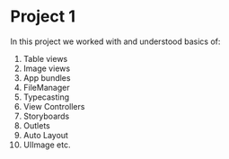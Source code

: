 #  Project 1
In this project we worked with and understood basics of:  
1. Table views
2. Image views
3. App bundles
4. FileManager
5. Typecasting
6. View Controllers
7. Storyboards
8. Outlets
9. Auto Layout
10. UIImage etc.

